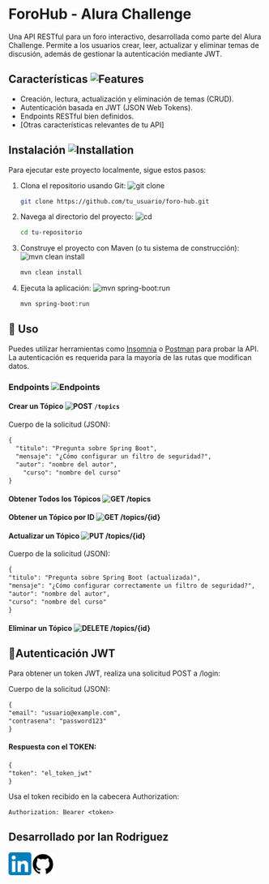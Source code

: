 # ForoHub - Alura Challenge

Una API RESTful para un foro interactivo, desarrollada como parte del Alura Challenge. Permite a los usuarios crear, leer, actualizar y eliminar temas de discusión, además de gestionar la autenticación mediante JWT.

## Características <img src="https://img.shields.io/badge/Features-informational" alt="Features">

*   Creación, lectura, actualización y eliminación de temas (CRUD).
*   Autenticación basada en JWT (JSON Web Tokens).
*   Endpoints RESTful bien definidos.
*   [Otras características relevantes de tu API]

## Instalación <img src="https://img.shields.io/badge/Installation-informational" alt="Installation">

Para ejecutar este proyecto localmente, sigue estos pasos:

1.  Clona el repositorio usando Git: <img src="https://img.shields.io/badge/git clone-blue" alt="git clone">
    ```bash
    git clone https://github.com/tu_usuario/foro-hub.git
    ```

2.  Navega al directorio del proyecto: <img src="https://img.shields.io/badge/cd-lightgrey" alt="cd">
    ```bash
    cd tu-repositorio
    ```

3.  Construye el proyecto con Maven (o tu sistema de construcción): <img src="https://img.shields.io/badge/mvn clean install-green" alt="mvn clean install">
    ```bash
    mvn clean install
    ```

4.  Ejecuta la aplicación: <img src="https://img.shields.io/badge/mvn spring--boot:run-brightgreen" alt="mvn spring-boot:run">
    ```bash
    mvn spring-boot:run
    ```

## 🚀 Uso 

Puedes utilizar herramientas como [Insomnia](https://insomnia.rest/) o [Postman](https://www.postman.com/) para probar la API. La autenticación es requerida para la mayoría de las rutas que modifican datos.

### Endpoints <img src="https://img.shields.io/badge/Endpoints-informational" alt="Endpoints">

#### Crear un Tópico <img src="https://img.shields.io/badge/POST-green" alt="POST"> `/topics` 

Cuerpo de la solicitud (JSON):
    
    {
      "titulo": "Pregunta sobre Spring Boot",
      "mensaje": "¿Cómo configurar un filtro de seguridad?",
      "autor": "nombre del autor", 
        "curso": "nombre del curso" 
    }



#### Obtener Todos los Tópicos <img src="https://img.shields.io/badge/GET-blue" alt="GET"> /topics


#### Obtener un Tópico por ID <img src="https://img.shields.io/badge/GET-blue" alt="GET"> /topics/{id}



#### Actualizar un Tópico <img src="https://img.shields.io/badge/PUT-yellow" alt="PUT"> /topics/{id} 
Cuerpo de la solicitud (JSON):

    {
    "titulo": "Pregunta sobre Spring Boot (actualizada)",
    "mensaje": "¿Cómo configurar correctamente un filtro de seguridad?",
    "autor": "nombre del autor", 
    "curso": "nombre del curso" 
    }


#### Eliminar un Tópico <img src="https://img.shields.io/badge/DELETE-red" alt="DELETE"> /topics/{id}


## 🔐Autenticación JWT
Para obtener un token JWT, realiza una solicitud POST a /login:

Cuerpo de la solicitud (JSON):


    {
    "email": "usuario@example.com",
    "contrasena": "password123"
    }

#### Respuesta con el TOKEN:

    {
    "token": "el_token_jwt"
    }

Usa el token recibido en la cabecera Authorization:

    Authorization: Bearer <token>


## Desarrollado por Ian Rodriguez

<div style="display: flex; justify-content: flex-start;">
<a href="https://www.linkedin.com/in/ian-rodriguez-8351a1221" target="_blank">
<img src="./img/linkedIn_icon.png" alt=linkedin style="margin-bottom: 5px;width:45px;" />
</a>
<a href="https://github.com/ianrodriguezy" target="_blank">
<img src="./img/github.svg" alt=github style="margin-bottom: 5px;width:46px;" />
</a>
</div>
